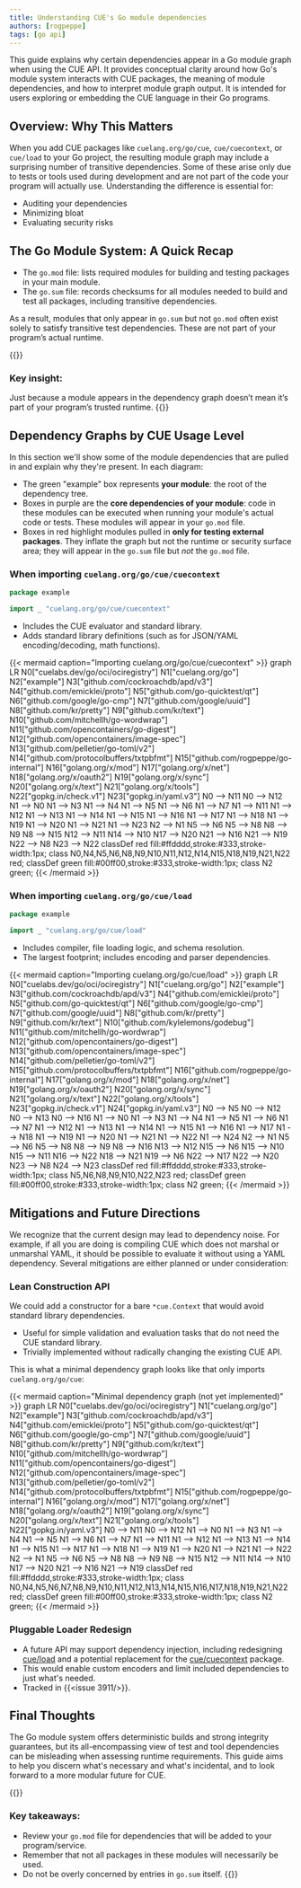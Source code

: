 ```yaml
---
title: Understanding CUE's Go module dependencies
authors: [rogpeppe]
tags: [go api]
---
```


This guide explains why certain dependencies appear in a Go module graph when
using the CUE API. It provides conceptual clarity around how Go's module system
interacts with CUE packages, the meaning of module dependencies, and how to
interpret module graph output. It is intended for users exploring or embedding
the CUE language in their Go programs.

<!--more-->

## Overview: Why This Matters

When you add CUE packages like `cuelang.org/go/cue`, `cue/cuecontext`, or
`cue/load` to your Go project, the resulting module graph may include a
surprising number of transitive dependencies. Some of these arise only due to
tests or tools used during development and are not part of the code your
program will actually use. Understanding the difference is essential for:

* Auditing your dependencies
* Minimizing bloat
* Evaluating security risks

## The Go Module System: A Quick Recap

* The `go.mod` file: lists required modules for building and testing packages
  in your main module.
* The `go.sum` file: records checksums for all modules needed to build and test
  all packages, including transitive dependencies.

As a result, modules that only appear in `go.sum` but not `go.mod` often exist
solely to satisfy transitive test dependencies. These are not part of your
program’s actual runtime.

{{<info>}}
### Key insight:
Just because a module appears in the dependency graph doesn’t mean it’s part of
your program’s trusted runtime.
{{</info>}}

## Dependency Graphs by CUE Usage Level

In this section we'll show some of the module dependencies that are pulled in
and explain why they're present.
In each diagram:

- The green "example" box represents **your module**: the root of the
  dependency tree.
- Boxes in purple are the **core dependencies of your module**: code in these
  modules can be executed when running your module's actual code or tests.
  These modules will appear in your `go.mod` file.
- Boxes in red highlight modules pulled in **only for testing external
  packages**. They inflate the graph but not the runtime or security surface
  area; they will appear in the `go.sum` file but *not* the `go.mod` file.

### When importing `cuelang.org/go/cue/cuecontext`

```go
package example

import _ "cuelang.org/go/cue/cuecontext"
```

- Includes the CUE evaluator and standard library.
- Adds standard library definitions (such as for JSON/YAML encoding/decoding,
  math functions).

{{< mermaid caption="Importing cuelang.org/go/cue/cuecontext" >}}
graph LR
    N0["cuelabs.dev/go/oci/ociregistry"]
    N1["cuelang.org/go"]
    N2["example"]
    N3["github.com/cockroachdb/apd/v3"]
    N4["github.com/emicklei/proto"]
    N5["github.com/go-quicktest/qt"]
    N6["github.com/google/go-cmp"]
    N7["github.com/google/uuid"]
    N8["github.com/kr/pretty"]
    N9["github.com/kr/text"]
    N10["github.com/mitchellh/go-wordwrap"]
    N11["github.com/opencontainers/go-digest"]
    N12["github.com/opencontainers/image-spec"]
    N13["github.com/pelletier/go-toml/v2"]
    N14["github.com/protocolbuffers/txtpbfmt"]
    N15["github.com/rogpeppe/go-internal"]
    N16["golang.org/x/mod"]
    N17["golang.org/x/net"]
    N18["golang.org/x/oauth2"]
    N19["golang.org/x/sync"]
    N20["golang.org/x/text"]
    N21["golang.org/x/tools"]
    N22["gopkg.in/check.v1"]
    N23["gopkg.in/yaml.v3"]
    N0 --> N11
    N0 --> N12
    N1 --> N0
    N1 --> N3
    N1 --> N4
    N1 --> N5
    N1 --> N6
    N1 --> N7
    N1 --> N11
    N1 --> N12
    N1 --> N13
    N1 --> N14
    N1 --> N15
    N1 --> N16
    N1 --> N17
    N1 --> N18
    N1 --> N19
    N1 --> N20
    N1 --> N21
    N1 --> N23
    N2 --> N1
    N5 --> N6
    N5 --> N8
    N8 --> N9
    N8 --> N15
    N12 --> N11
    N14 --> N10
    N17 --> N20
    N21 --> N16
    N21 --> N19
    N22 --> N8
    N23 --> N22
    classDef red fill:#ffdddd,stroke:#333,stroke-width:1px;
    class N0,N4,N5,N6,N8,N9,N10,N11,N12,N14,N15,N18,N19,N21,N22 red;
    classDef green fill:#00ff00,stroke:#333,stroke-width:1px;
    class N2 green;
{{< /mermaid >}}

### When importing `cuelang.org/go/cue/load`

```go
package example

import _ "cuelang.org/go/cue/load"
```

- Includes compiler, file loading logic, and schema resolution.
- The largest footprint; includes encoding and parser dependencies.

{{< mermaid caption="Importing cuelang.org/go/cue/load" >}}
graph LR
    N0["cuelabs.dev/go/oci/ociregistry"]
    N1["cuelang.org/go"]
    N2["example"]
    N3["github.com/cockroachdb/apd/v3"]
    N4["github.com/emicklei/proto"]
    N5["github.com/go-quicktest/qt"]
    N6["github.com/google/go-cmp"]
    N7["github.com/google/uuid"]
    N8["github.com/kr/pretty"]
    N9["github.com/kr/text"]
    N10["github.com/kylelemons/godebug"]
    N11["github.com/mitchellh/go-wordwrap"]
    N12["github.com/opencontainers/go-digest"]
    N13["github.com/opencontainers/image-spec"]
    N14["github.com/pelletier/go-toml/v2"]
    N15["github.com/protocolbuffers/txtpbfmt"]
    N16["github.com/rogpeppe/go-internal"]
    N17["golang.org/x/mod"]
    N18["golang.org/x/net"]
    N19["golang.org/x/oauth2"]
    N20["golang.org/x/sync"]
    N21["golang.org/x/text"]
    N22["golang.org/x/tools"]
    N23["gopkg.in/check.v1"]
    N24["gopkg.in/yaml.v3"]
    N0 --> N5
    N0 --> N12
    N0 --> N13
    N0 --> N16
    N1 --> N0
    N1 --> N3
    N1 --> N4
    N1 --> N5
    N1 --> N6
    N1 --> N7
    N1 --> N12
    N1 --> N13
    N1 --> N14
    N1 --> N15
    N1 --> N16
    N1 --> N17
    N1 --> N18
    N1 --> N19
    N1 --> N20
    N1 --> N21
    N1 --> N22
    N1 --> N24
    N2 --> N1
    N5 --> N6
    N5 --> N8
    N8 --> N9
    N8 --> N16
    N13 --> N12
    N15 --> N6
    N15 --> N10
    N15 --> N11
    N16 --> N22
    N18 --> N21
    N19 --> N6
    N22 --> N17
    N22 --> N20
    N23 --> N8
    N24 --> N23
    classDef red fill:#ffdddd,stroke:#333,stroke-width:1px;
    class N5,N6,N8,N9,N10,N22,N23 red;
    classDef green fill:#00ff00,stroke:#333,stroke-width:1px;
    class N2 green;
{{< /mermaid >}}

## Mitigations and Future Directions

We recognize that the current design may lead to dependency noise. For example,
if all you are doing is compiling CUE which does not marshal or unmarshal YAML,
it should be possible to evaluate it without using a YAML dependency. Several
mitigations are either planned or under consideration:

### Lean Construction API

We could add a constructor for a bare `*cue.Context` that would avoid standard
library dependencies.

* Useful for simple validation and evaluation tasks that do not need the CUE
  standard library.
* Trivially implemented without radically changing the existing CUE API.

This is what a minimal dependency graph looks like that only imports
`cuelang.org/go/cue`:

{{< mermaid caption="Minimal dependency graph (not yet implemented)" >}}
graph LR
    N0["cuelabs.dev/go/oci/ociregistry"]
    N1["cuelang.org/go"]
    N2["example"]
    N3["github.com/cockroachdb/apd/v3"]
    N4["github.com/emicklei/proto"]
    N5["github.com/go-quicktest/qt"]
    N6["github.com/google/go-cmp"]
    N7["github.com/google/uuid"]
    N8["github.com/kr/pretty"]
    N9["github.com/kr/text"]
    N10["github.com/mitchellh/go-wordwrap"]
    N11["github.com/opencontainers/go-digest"]
    N12["github.com/opencontainers/image-spec"]
    N13["github.com/pelletier/go-toml/v2"]
    N14["github.com/protocolbuffers/txtpbfmt"]
    N15["github.com/rogpeppe/go-internal"]
    N16["golang.org/x/mod"]
    N17["golang.org/x/net"]
    N18["golang.org/x/oauth2"]
    N19["golang.org/x/sync"]
    N20["golang.org/x/text"]
    N21["golang.org/x/tools"]
    N22["gopkg.in/yaml.v3"]
    N0 --> N11
    N0 --> N12
    N1 --> N0
    N1 --> N3
    N1 --> N4
    N1 --> N5
    N1 --> N6
    N1 --> N7
    N1 --> N11
    N1 --> N12
    N1 --> N13
    N1 --> N14
    N1 --> N15
    N1 --> N17
    N1 --> N18
    N1 --> N19
    N1 --> N20
    N1 --> N21
    N1 --> N22
    N2 --> N1
    N5 --> N6
    N5 --> N8
    N8 --> N9
    N8 --> N15
    N12 --> N11
    N14 --> N10
    N17 --> N20
    N21 --> N16
    N21 --> N19
    classDef red fill:#ffdddd,stroke:#333,stroke-width:1px;
    class N0,N4,N5,N6,N7,N8,N9,N10,N11,N12,N13,N14,N15,N16,N17,N18,N19,N21,N22 red;
    classDef green fill:#00ff00,stroke:#333,stroke-width:1px;
    class N2 green;
{{< /mermaid >}}

### Pluggable Loader Redesign

* A future API may support dependency injection, including redesigning
  [cue/load](https://pkg.go.dev/cuelang.org/go/cue/load) and a potential
  replacement for the
  [cue/cuecontext](https://pkg.go.dev/cuelang.org/go/cue/context) package.
* This would enable custom encoders and limit included dependencies to just
  what's needed.
* Tracked in {{<issue 3911/>}}.

## Final Thoughts

The Go module system offers deterministic builds and strong integrity
guarantees, but its all-encompassing view of test and tool dependencies can be
misleading when assessing runtime requirements. This guide aims to help you
discern what's necessary and what's incidental, and to look forward to a more
modular future for CUE.

{{<info>}}
### Key takeaways:
* Review your `go.mod` file for dependencies that will be added to your
  program/service.
* Remember that not all packages in these modules will necessarily be used.
* Do not be overly concerned by entries in `go.sum` itself.
{{</info>}}
